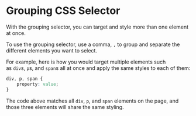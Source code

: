 # Grouping CSS Selector

With the grouping selector, you can target and style more than one element at once.

To use the grouping selector, use a comma, `,` to group and separate the different elements you want to select.

For example, here is how you would target multiple elements such as `div`s, `p`s, and `span`s all at once and apply the same styles to each of them:

```css
div, p, span {
    property: value;
}
```

The code above matches all `div`, `p`, and `span` elements on the page, and those three elements will share the same styling.